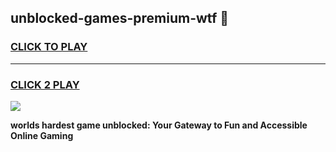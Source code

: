 
## unblocked-games-premium-wtf 👋
<h3>
<a href="https://premium.freeplayer.one?title=unblocked-games-premium-wtf&ref=14F">CLICK TO PLAY</a></h3>
<hr>

<h3>
<a href="https://premium.freeplayer.one?title=unblocked-games-premium-wtf&ref=14F">CLICK 2 PLAY</a>
  
</h3>

<a href="https://premium.freeplayer.one?title=unblocked-games-premium-wtf&ref=12F/"><img src="https://clearcache.store/games.png"></a>


**worlds hardest game unblocked: Your Gateway to Fun and Accessible Online Gaming**
